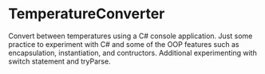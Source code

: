# TemperatureConverter
Convert between temperatures using a C# console application. Just some practice to experiment with C# and some of the OOP features such as encapsulation, instantiation, and contructors. Additional experimenting with switch statement and tryParse.
